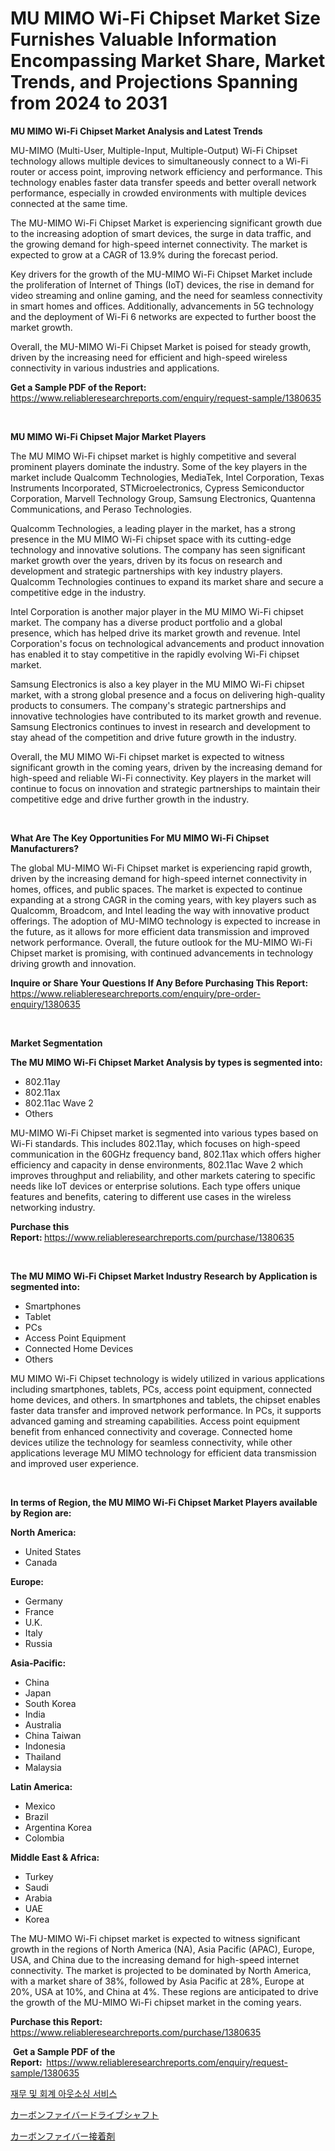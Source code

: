 <p><h1>MU MIMO Wi-Fi Chipset Market Size Furnishes Valuable Information Encompassing Market Share, Market Trends, and Projections Spanning from 2024 to 2031</h1></p><p><strong>MU MIMO Wi-Fi Chipset Market Analysis and Latest Trends</strong></p>
<p><p>MU-MIMO (Multi-User, Multiple-Input, Multiple-Output) Wi-Fi Chipset technology allows multiple devices to simultaneously connect to a Wi-Fi router or access point, improving network efficiency and performance. This technology enables faster data transfer speeds and better overall network performance, especially in crowded environments with multiple devices connected at the same time.</p><p>The MU-MIMO Wi-Fi Chipset Market is experiencing significant growth due to the increasing adoption of smart devices, the surge in data traffic, and the growing demand for high-speed internet connectivity. The market is expected to grow at a CAGR of 13.9% during the forecast period.</p><p>Key drivers for the growth of the MU-MIMO Wi-Fi Chipset Market include the proliferation of Internet of Things (IoT) devices, the rise in demand for video streaming and online gaming, and the need for seamless connectivity in smart homes and offices. Additionally, advancements in 5G technology and the deployment of Wi-Fi 6 networks are expected to further boost the market growth.</p><p>Overall, the MU-MIMO Wi-Fi Chipset Market is poised for steady growth, driven by the increasing need for efficient and high-speed wireless connectivity in various industries and applications.</p></p>
<p><strong>Get a Sample PDF of the Report:&nbsp;</strong> <a href="https://www.reliableresearchreports.com/enquiry/request-sample/1380635">https://www.reliableresearchreports.com/enquiry/request-sample/1380635</a></p>
<p>&nbsp;</p>
<p><strong>MU MIMO Wi-Fi Chipset Major Market Players</strong></p>
<p><p>The MU MIMO Wi-Fi chipset market is highly competitive and several prominent players dominate the industry. Some of the key players in the market include Qualcomm Technologies, MediaTek, Intel Corporation, Texas Instruments Incorporated, STMicroelectronics, Cypress Semiconductor Corporation, Marvell Technology Group, Samsung Electronics, Quantenna Communications, and Peraso Technologies.</p><p>Qualcomm Technologies, a leading player in the market, has a strong presence in the MU MIMO Wi-Fi chipset space with its cutting-edge technology and innovative solutions. The company has seen significant market growth over the years, driven by its focus on research and development and strategic partnerships with key industry players. Qualcomm Technologies continues to expand its market share and secure a competitive edge in the industry.</p><p>Intel Corporation is another major player in the MU MIMO Wi-Fi chipset market. The company has a diverse product portfolio and a global presence, which has helped drive its market growth and revenue. Intel Corporation's focus on technological advancements and product innovation has enabled it to stay competitive in the rapidly evolving Wi-Fi chipset market.</p><p>Samsung Electronics is also a key player in the MU MIMO Wi-Fi chipset market, with a strong global presence and a focus on delivering high-quality products to consumers. The company's strategic partnerships and innovative technologies have contributed to its market growth and revenue. Samsung Electronics continues to invest in research and development to stay ahead of the competition and drive future growth in the industry.</p><p>Overall, the MU MIMO Wi-Fi chipset market is expected to witness significant growth in the coming years, driven by the increasing demand for high-speed and reliable Wi-Fi connectivity. Key players in the market will continue to focus on innovation and strategic partnerships to maintain their competitive edge and drive further growth in the industry.</p></p>
<p>&nbsp;</p>
<p><strong>What Are The Key Opportunities For MU MIMO Wi-Fi Chipset Manufacturers?</strong></p>
<p><p>The global MU-MIMO Wi-Fi Chipset market is experiencing rapid growth, driven by the increasing demand for high-speed internet connectivity in homes, offices, and public spaces. The market is expected to continue expanding at a strong CAGR in the coming years, with key players such as Qualcomm, Broadcom, and Intel leading the way with innovative product offerings. The adoption of MU-MIMO technology is expected to increase in the future, as it allows for more efficient data transmission and improved network performance. Overall, the future outlook for the MU-MIMO Wi-Fi Chipset market is promising, with continued advancements in technology driving growth and innovation.</p></p>
<p><strong>Inquire or Share Your Questions If Any Before Purchasing This Report:</strong> <a href="https://www.reliableresearchreports.com/enquiry/pre-order-enquiry/1380635">https://www.reliableresearchreports.com/enquiry/pre-order-enquiry/1380635</a></p>
<p>&nbsp;</p>
<p><strong>Market Segmentation</strong></p>
<p><strong>The MU MIMO Wi-Fi Chipset Market Analysis by types is segmented into:</strong></p>
<p><ul><li>802.11ay</li><li>802.11ax</li><li>802.11ac Wave 2</li><li>Others</li></ul></p>
<p><p>MU-MIMO Wi-Fi Chipset market is segmented into various types based on Wi-Fi standards. This includes 802.11ay, which focuses on high-speed communication in the 60GHz frequency band, 802.11ax which offers higher efficiency and capacity in dense environments, 802.11ac Wave 2 which improves throughput and reliability, and other markets catering to specific needs like IoT devices or enterprise solutions. Each type offers unique features and benefits, catering to different use cases in the wireless networking industry.</p></p>
<p><strong>Purchase this Report:&nbsp;</strong><a href="https://www.reliableresearchreports.com/purchase/1380635">https://www.reliableresearchreports.com/purchase/1380635</a></p>
<p>&nbsp;</p>
<p><strong>The MU MIMO Wi-Fi Chipset Market Industry Research by Application is segmented into:</strong></p>
<p><ul><li>Smartphones</li><li>Tablet</li><li>PCs</li><li>Access Point Equipment</li><li>Connected Home Devices</li><li>Others</li></ul></p>
<p><p>MU MIMO Wi-Fi Chipset technology is widely utilized in various applications including smartphones, tablets, PCs, access point equipment, connected home devices, and others. In smartphones and tablets, the chipset enables faster data transfer and improved network performance. In PCs, it supports advanced gaming and streaming capabilities. Access point equipment benefit from enhanced connectivity and coverage. Connected home devices utilize the technology for seamless connectivity, while other applications leverage MU MIMO technology for efficient data transmission and improved user experience.</p></p>
<p>&nbsp;</p>
<p><strong>In terms of Region, the MU MIMO Wi-Fi Chipset Market Players available by Region are:</strong></p>
<p>
    <p> <strong> North America: </strong>
        <ul>
            <li>United States</li>
            <li>Canada</li>
        </ul>
        </p> 
    <p> <strong> Europe: </strong>
        <ul>
            <li>Germany</li>
            <li>France</li>
            <li>U.K.</li>
            <li>Italy</li>
            <li>Russia</li>
        </ul>
        </p> 
    <p> <strong> Asia-Pacific: </strong>
        <ul>
            <li>China</li>
            <li>Japan</li>
            <li>South Korea</li>
            <li>India</li>
            <li>Australia</li>
            <li>China Taiwan</li>
            <li>Indonesia</li>
            <li>Thailand</li>
            <li>Malaysia</li>
        </ul>
        </p> 
    <p> <strong> Latin America: </strong>
        <ul>
            <li>Mexico</li>
            <li>Brazil</li>
            <li>Argentina Korea</li>
            <li>Colombia</li>
        </ul>
        </p> 
    <p> <strong> Middle East & Africa: </strong>
        <ul>
            <li>Turkey</li>
            <li>Saudi</li>
            <li>Arabia</li>
            <li>UAE</li>
            <li>Korea</li>
        </ul>
    </p>
    </p>
<p><p>The MU-MIMO Wi-Fi chipset market is expected to witness significant growth in the regions of North America (NA), Asia Pacific (APAC), Europe, USA, and China due to the increasing demand for high-speed internet connectivity. The market is projected to be dominated by North America, with a market share of 38%, followed by Asia Pacific at 28%, Europe at 20%, USA at 10%, and China at 4%. These regions are anticipated to drive the growth of the MU-MIMO Wi-Fi chipset market in the coming years.</p></p>
<p><strong>Purchase this Report: </strong><a href="https://www.reliableresearchreports.com/purchase/1380635">https://www.reliableresearchreports.com/purchase/1380635</a></p>
<p>&nbsp;<strong>Get a Sample PDF of the Report:&nbsp;&nbsp;</strong><a href="https://www.reliableresearchreports.com/enquiry/request-sample/1380635">https://www.reliableresearchreports.com/enquiry/request-sample/1380635</a></p>
<p><strong></strong></p>
<p><p><a href="https://medium.com/@angelardelean202220221/2024-2031%EB%85%84-%EA%B8%B0%EA%B0%84%EC%9D%84-%EB%8C%80%EC%83%81%EC%9C%BC%EB%A1%9C-%EC%98%88%EC%83%81%EB%90%9C-%EA%B8%88%EC%9C%B5-%EB%B0%8F-%ED%9A%8C%EA%B3%84-%EC%95%84%EC%9B%83%EC%86%8C%EC%8B%B1-%EC%84%9C%EB%B9%84%EC%8A%A4-%EC%8B%9C%EC%9E%A5-%EB%8F%99%ED%96%A5-%EB%B0%8F-%EC%8B%9C%EC%9E%A5-%EB%B6%84%EC%84%9D-128708460a4a">재무 및 회계 아웃소싱 서비스</a></p><p><a href="https://github.com/KaydenJohns1964/Market-Research-Report-List-1/blob/main/665700912605.md">カーボンファイバードライブシャフト</a></p><p><a href="https://github.com/marbadji/Market-Research-Report-List-1/blob/main/909188212604.md">カーボンファイバー接着剤</a></p></p>
